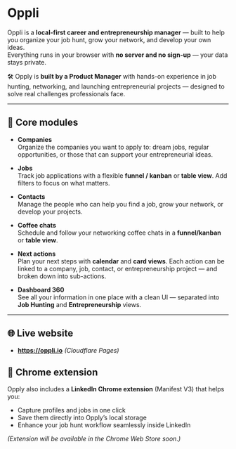# Oppli

Oppli is a **local-first career and entrepreneurship manager** — built to help you organize your job hunt, grow your network, and develop your own ideas.  
Everything runs in your browser with **no server and no sign-up** — your data stays private.

🛠️ Opply is **built by a Product Manager** with hands-on experience in job hunting, networking, and launching entrepreneurial projects — designed to solve real challenges professionals face.

---

## 🚀 Core modules

- **Companies**  
  Organize the companies you want to apply to: dream jobs, regular opportunities, or those that can support your entrepreneurial ideas.

- **Jobs**  
  Track job applications with a flexible **funnel / kanban** or **table view**. Add filters to focus on what matters.

- **Contacts**  
  Manage the people who can help you find a job, grow your network, or develop your projects.

- **Coffee chats**  
  Schedule and follow your networking coffee chats in a **funnel/kanban** or **table view**.

- **Next actions**  
  Plan your next steps with **calendar** and **card views**. Each action can be linked to a company, job, contact, or entrepreneurship project — and broken down into sub-actions.

- **Dashboard 360**  
  See all your information in one place with a clean UI — separated into **Job Hunting** and **Entrepreneurship** views.

---

## 🌐 Live website
- **https://oppli.io** *(Cloudflare Pages)*

## 🧩 Chrome extension
Opply also includes a **LinkedIn Chrome extension** (Manifest V3) that helps you:  
- Capture profiles and jobs in one click  
- Save them directly into Opply’s local storage  
- Enhance your job hunt workflow seamlessly inside LinkedIn  

*(Extension will be available in the Chrome Web Store soon.)*
